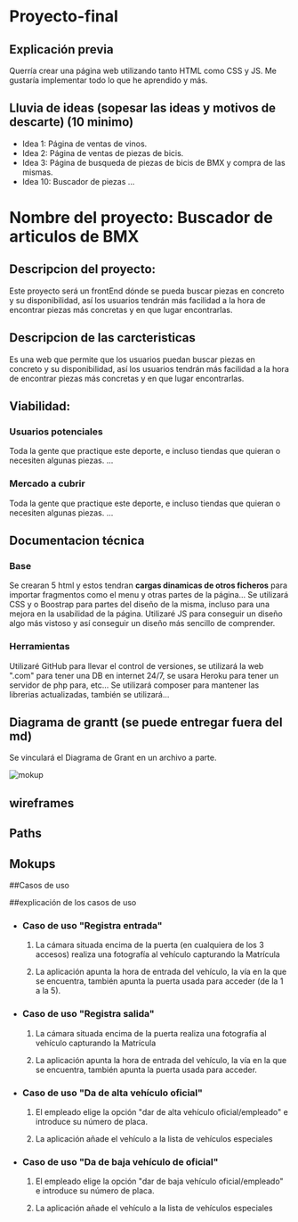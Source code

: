 # Proyecto-final

## Explicación previa

Querría crear una página web utilizando tanto HTML como CSS y JS. Me gustaría implementar todo lo que he aprendido y más.

## Lluvia de ideas (sopesar las ideas y motivos de descarte) (10 minimo)

- Idea 1:
  Página de ventas de vinos.
- Idea 2:
  Página de ventas de piezas de bicis.
- Idea 3:
  Página de busqueda de piezas de bicis de BMX y compra de las mismas.
- Idea 10: Buscador de piezas
  ...

# Nombre del proyecto: **Buscador de articulos de BMX**

## Descripcion del proyecto:

Este proyecto será un frontEnd dónde se pueda buscar piezas en concreto y su disponibilidad, así los usuarios tendrán más facilidad a la hora de encontrar piezas más concretas y en que lugar encontrarlas.

## Descripcion de las carcteristicas

Es una web que permite que los usuarios puedan buscar piezas en concreto y su disponibilidad, así los usuarios tendrán más facilidad a la hora de encontrar piezas más concretas y en que lugar encontrarlas.

## Viabilidad:

### Usuarios potenciales

Toda la gente que practique este deporte, e incluso tiendas que quieran o necesiten algunas piezas.
...

### Mercado a cubrir

Toda la gente que practique este deporte, e incluso tiendas que quieran o necesiten algunas piezas.
...

## Documentacion técnica

### Base

Se crearan 5 html y estos tendran **cargas dinamicas de otros ficheros** para importar fragmentos como el menu y otras partes de la página...
Se utilizará CSS y o Boostrap para partes del diseño de la misma, incluso para una mejora en la usabilidad de la página.
Utilizaré JS para conseguir un diseño algo más vistoso y así conseguir un diseño más sencillo de comprender.

### Herramientas

Utilizaré GitHub para llevar el control de versiones, se utilizará la web ".com" para tener una DB en internet 24/7, se usara Heroku para tener un servidor de php para, etc...
Se utilizará composer para mantener las librerias actualizadas, también se utilizará...

## Diagrama de grantt (se puede entregar fuera del md)

Se vinculará el Diagrama de Grant en un archivo a parte.

![mokup ](./loquesea/algo/yata.jpeg)

## wireframes

[]()

## Paths

## Mokups

##Casos de uso

##explicación de los casos de uso

- ### Caso de uso "Registra entrada"

  1. La cámara situada encima de la puerta (en cualquiera de los 3 accesos) realiza una fotografía al vehículo capturando la Matrícula

  2. La aplicación apunta la hora de entrada del vehículo, la vía en la que se encuentra, también apunta la puerta usada para acceder (de la 1 a la 5).

- ### Caso de uso "Registra salida"

  1. La cámara situada encima de la puerta realiza una fotografía al vehículo capturando la Matrícula

  2. La aplicación apunta la hora de entrada del vehículo, la vía en la que se encuentra, también apunta la puerta usada para acceder.

- ### Caso de uso "Da de alta vehículo oficial"

  1. El empleado elige la opción "dar de alta vehículo oficial/empleado" e introduce su número de placa.

  2. La aplicación añade el vehículo a la lista de vehículos especiales

- ### Caso de uso "Da de baja vehículo de oficial"

  1. El empleado elige la opción "dar de baja vehículo oficial/empleado" e introduce su número de placa.

  2. La aplicación añade el vehículo a la lista de vehículos especiales

